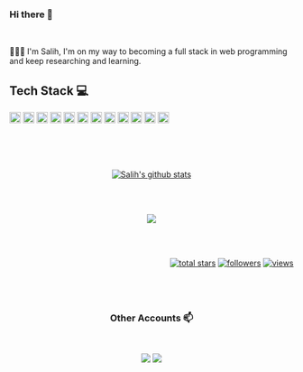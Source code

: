 ### Hi there 👋

<br>

👨🏽‍💻 I'm Salih, I'm on my way to becoming a full stack in web programming and keep researching and learning.
 <br> 
## Tech Stack :computer:
<p>
        <td><img height="20" src="https://img.shields.io/badge/Language-csharp-informational?style=flat&logo=csharp&logoColor=white&color=3bac3a"></td>
        <td><img height="20" src="https://img.shields.io/badge/Language-.NET-informational?style=flat&logo=dotnet&logoColor=white&color=3bac3a"></td>
        <td><img height="20" src="https://img.shields.io/badge/DataBase-MsSQL-informational?style=flat-square&logo=microsoftsqlserver&logoColor=white&color=3bac3a"> 
        <td><img height="20" src="https://img.shields.io/badge/DataBase-mysql-informational?style=flat-square&logo=mysql&logoColor=white&color=3bac3a"> 
        <td><img height="20" src="https://img.shields.io/badge/HTML5-Html-informational?style=flat-square&logo=html5&logoColor=white&color=3bac3a"></td>
        <td><img height="20" src="https://img.shields.io/badge/CSS3-Css-informational?style=flat-square&logo=css3&logoColor=white&color=3bac3a"></td>
        <td><img height="20" src="https://img.shields.io/badge/CSS3-bootstrap-informational?style=flat-square&logo=bootstrap&logoColor=white&color=3bac3a"></td>
        <td><img height="20" src="https://img.shields.io/badge/Language-JavaScript-informational?style=flat&logo=JavaScript&logoColor=white&color=3bac3a"></td>
 <td>   </td>
        <td><img height="20" src="https://img.shields.io/badge/Framework-React_Native-informational?style=flat&logo=react&logoColor=white&color=3bac3a"></td>
        <td><img height="20" src="https://img.shields.io/badge/Language-Assembly-informational?style=flat-square&logo=assemblyscript&logoColor=white&color=3bac3a">
        <td><img height="20" src="https://img.shields.io/badge/µVision-informational?style=flat&logo=stmicroelectronics&logoColor=white&color=3bac3a"></td>
        <td><img height="20" src="https://img.shields.io/badge/Visual_Studio-informational?style=flat-square&logo=visualstudio&logoColor=white&color=3bac3a"></td>
</p>
<br>
<br>
<br>

<p align="center"><a href="https://github.com/kocsalih"><img align="center" src="https://github-readme-stats.vercel.app/api?username=kocsalih&show_icons=true&include_all_commits=true&theme=buefy&hide_border=true" alt="Salih's github stats" /></a></p><br><br>
    <p align="center"><a href="https://github.com/kocsalih"><img align="center" src="https://github-readme-stats.vercel.app/api/top-langs/?username=kocsalih&layout=compact&theme=buefy&hide_border=true" /></a></p>
    <br>
    <br>
       

<p align="right">
    <a href="https://github.com/kocsalih?tab=repositories&sort=stargazers">
      <img alt="total stars" title="Total stars on GitHub" src="https://custom-icon-badges.herokuapp.com/badge/dynamic/json?logo=star&color=55960c&labelColor=488207&label=Stars&style=for-the-badge&query=%24.stars&url=https://api.github-star-counter.workers.dev/user/kocsalih"/></a>
    <a href="https://github.com/kocsalih?tab=followers">
      <img alt="followers" title="Follow me on Github" src="https://custom-icon-badges.herokuapp.com/github/followers/kocsalih?color=236ad3&labelColor=1155ba&style=for-the-badge&logo=person-add&label=Follow&logoColor=white"/></a>
    <a href="https://github.com/kocsalih">
      <img alt="views" title="GitHub profile views" src="https://shields-io-visitor-counter.herokuapp.com/badge?page=kocsalih&style=for-the-badge"/></a>
  </p>
  <br>
  <br>

## <h3 align="center"> Other Accounts 📫 </h3>
<br />
<p align="center">
<a href="https://www.linkedin.com"><img src="https://img.shields.io/badge/linkedin-%230077B5.svg?&style=for-the-badge&logo=linkedin&logoColor=white"/></a>
<a href="https://instagram.com"><img src="https://img.shields.io/badge/instagram-%23E4405F.svg?&style=for-the-badge&logo=instagram&logoColor=white"/></a>

</p>
